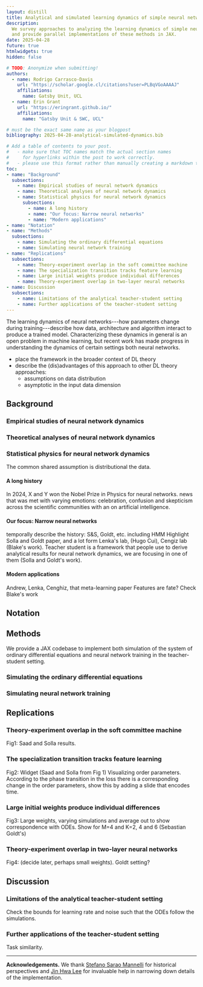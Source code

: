 ```yaml
---
layout: distill
title: Analytical and simulated learning dynamics of simple neural networks
description:
  We survey approaches to analyzing the learning dynamics of simple neural networks,
  and provide parallel implementations of these methods in JAX.
date: 2025-04-28
future: true
htmlwidgets: true
hidden: false

# TODO: Anonymize when submitting!
authors:
  - name: Rodrigo Carrasco-Davis
    url: "https://scholar.google.cl/citations?user=PLBqVGoAAAAJ"
    affiliations:
      name: Gatsby Unit, UCL
  - name: Erin Grant
    url: "https://eringrant.github.io/"
    affiliations:
      name: "Gatsby Unit & SWC, UCL"

# must be the exact same name as your blogpost
bibliography: 2025-04-28-analytical-simulated-dynamics.bib

# Add a table of contents to your post.
#   - make sure that TOC names match the actual section names
#     for hyperlinks within the post to work correctly. 
#   - please use this format rather than manually creating a markdown table of contents.
toc:
- name: "Background"
  subsections:
    - name: Empirical studies of neural network dynamics 
    - name: Theoretical analyses of neural network dynamics 
    - name: Statistical physics for neural network dynamics 
      subsections:
        - name: A long history 
        - name: "Our focus: Narrow neural networks"
        - name: "Modern applications"
- name: "Notation"
- name: "Methods"
  subsections: 
    - name: Simulating the ordinary differential equations
    - name: Simulating neural network training
- name: "Replications"
  subsections:
    - name: Theory-experiment overlap in the soft committee machine
    - name: The specialization transition tracks feature learning
    - name: Large initial weights produce individual differences
    - name: Theory-experiment overlap in two-layer neural networks
- name: Discussion
  subsections:
    - name: Limitations of the analytical teacher-student setting
    - name: Further applications of the teacher-student setting
---
```


The learning dynamics of neural networks---how parameters change during 
training---describe how data, architecture and algorithm interact to produce 
a trained model.
Characterizing these dynamics in general is an open problem in machine learning,
but recent work has made progress in understanding the dynamics of certain settings 
both neural networks.


- place the framework in the broader context of DL theory
- describe the (dis)advantages of this approach to other DL theory approaches:
  - assumptions on data distribution
  - asymptotic in the input data dimension

## Background

### Empirical studies of neural network dynamics 

### Theoretical analyses of neural network dynamics 

### Statistical physics for neural network dynamics 

The common shared assumption is distributional the data.

#### A long history 

In 2024, X and Y won the Nobel Prize in Physics for neural networks.
news that was met with varying emotions: celebration, confusion and skepticism across the scientific communities with an on artificial intelligence.


#### Our focus: Narrow neural networks

temporally describe the history: S&S, Goldt, etc. including HMM
Highlight Solla and Goldt paper, and a lot form Lenka's lab, (Hugo Cui), Cengiz lab (Blake's work). Teacher student is a framework that people use to derive analytical results for neural network dynamics, we are focusing in one of them (Solla and Goldt's work).

#### Modern applications

Andrew, Lenka, Cenghiz, that meta-learning paper
Features are fate?
Check Blake's work

## Notation

## Methods

We provide a JAX codebase to implement both simulation of the system of ordinary differential equations and neural network training in the teacher-student setting.

### Simulating the ordinary differential equations

### Simulating neural network training

## Replications

### Theory-experiment overlap in the soft committee machine

Fig1: Saad and Solla results.

### The specialization transition tracks feature learning

Fig2: Widget (Saad and Solla from Fig 1) Visualizing order parameters. According to the phase transition in the loss there is a corresponding change in the order parameters, show this by adding a slide that encodes time.

### Large initial weights produce individual differences

Fig3: Large weights, varying simulations and average out to show correspondence with ODEs. Show for M=4 and K=2, 4 and 6 (Sebastian Goldt's)

### Theory-experiment overlap in two-layer neural networks

Fig4: (decide later, perhaps small weights).
Goldt setting?

## Discussion

### Limitations of the analytical teacher-student setting

Check the bounds for learning rate and noise such that the ODEs follow the simulations.

### Further applications of the teacher-student setting

Task similarity.

---

[TODO: Anonymize when submitting!]: # 

**Acknowledgements.** 
We thank 
[Stefano Sarao Mannelli](https://stefsmlab.github.io/)
for historical perspectives
and 
[Jin Hwa Lee](https://jinhl9.github.io/)
for invaluable help in narrowing down details of the implementation.
